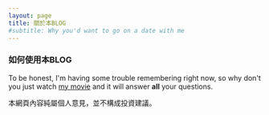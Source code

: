 ```yaml
---
layout: page
title: 關於本BLOG
#subtitle: Why you'd want to go on a date with me
---
```





### 如何使用本BLOG

To be honest, I'm having some trouble remembering right now, so why don't you just watch [my movie](https://en.wikipedia.org/wiki/The_Princess_Bride_%28film%29) and it will answer **all** your questions.



本網頁內容純屬個人意見，並不構成投資建議。
